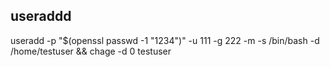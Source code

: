 ## useraddd

useradd -p "$(openssl passwd -1 "1234")" -u 111 -g 222 -m -s /bin/bash -d /home/testuser && chage -d 0 testuser
